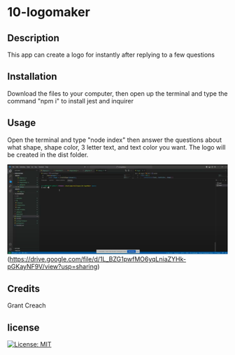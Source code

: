 # 10-logomaker

## Description

This app can create a logo for instantly after replying to a few questions

## Installation

Download the files to your computer, then open up the terminal and type the command "npm i" to install jest and inquirer

## Usage

Open the terminal and type "node index" then answer the questions about what shape, shape color, 3 letter text, and text color you want. The logo will be created in the dist folder.

![Demo video](./assets/IMG.PNG)(https://drive.google.com/file/d/1L_BZG1pwfMO6yqLniaZYHk-pGKayNF9V/view?usp=sharing)

## Credits

Grant Creach

## license 
    
  [![License: MIT](https://img.shields.io/badge/License-MIT-yellow.svg)](https://opensource.org/licenses/MIT)

